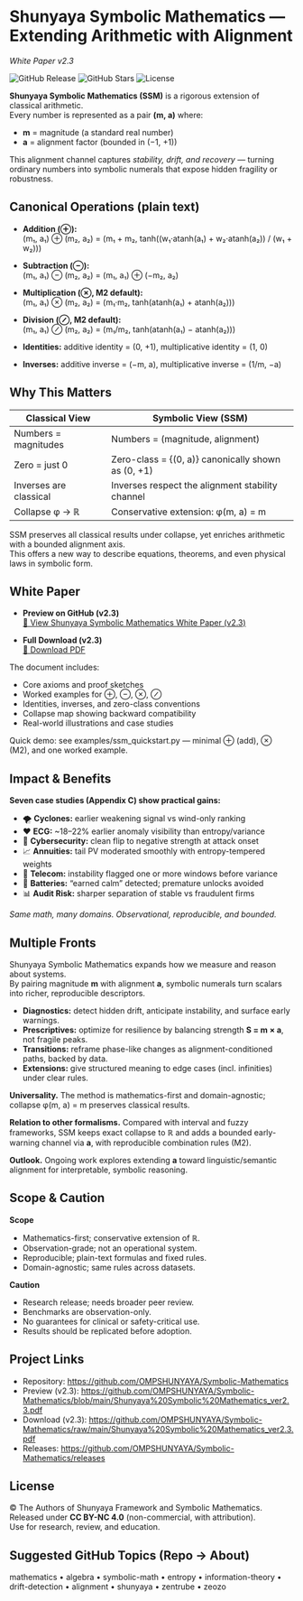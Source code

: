 # Shunyaya Symbolic Mathematics — Extending Arithmetic with Alignment  
*White Paper v2.3*

![GitHub Release](https://img.shields.io/github/v/release/OMPSHUNYAYA/Symbolic-Mathematics?style=flat&logo=github) ![GitHub Stars](https://img.shields.io/github/stars/OMPSHUNYAYA/Symbolic-Mathematics?style=flat&logo=github) ![License](https://img.shields.io/badge/license-CC%20BY--NC%204.0-blue?style=flat&logo=creative-commons)

**Shunyaya Symbolic Mathematics (SSM)** is a rigorous extension of classical arithmetic.  
Every number is represented as a pair **(m, a)** where:  
- **m** = magnitude (a standard real number)  
- **a** = alignment factor (bounded in (−1, +1))  

This alignment channel captures *stability, drift, and recovery* — turning ordinary numbers into symbolic numerals that expose hidden fragility or robustness.

## Canonical Operations (plain text)

- **Addition (⊕):**  
  (m₁, a₁) ⊕ (m₂, a₂) = (m₁ + m₂, tanh((w₁·atanh(a₁) + w₂·atanh(a₂)) / (w₁ + w₂)))

- **Subtraction (⊖):**  
  (m₁, a₁) ⊖ (m₂, a₂) = (m₁, a₁) ⊕ (−m₂, a₂)

- **Multiplication (⊗, M2 default):**  
  (m₁, a₁) ⊗ (m₂, a₂) = (m₁·m₂, tanh(atanh(a₁) + atanh(a₂)))

- **Division (⊘, M2 default):**  
  (m₁, a₁) ⊘ (m₂, a₂) = (m₁/m₂, tanh(atanh(a₁) − atanh(a₂)))

- **Identities:** additive identity = (0, +1), multiplicative identity = (1, 0)  
- **Inverses:** additive inverse = (−m, a), multiplicative inverse = (1/m, −a)

## Why This Matters

| Classical View        | Symbolic View (SSM)                                  |
|-----------------------|------------------------------------------------------|
| Numbers = magnitudes  | Numbers = (magnitude, alignment)                     |
| Zero = just 0         | Zero-class = {(0, a)} canonically shown as (0, +1)  |
| Inverses are classical| Inverses respect the alignment stability channel     |
| Collapse φ → ℝ        | Conservative extension: φ(m, a) = m                  |

SSM preserves all classical results under collapse, yet enriches arithmetic with a bounded alignment axis.  
This offers a new way to describe equations, theorems, and even physical laws in symbolic form.

## White Paper

- **Preview on GitHub (v2.3)**  
  [📄 View Shunyaya Symbolic Mathematics White Paper (v2.3)](https://github.com/OMPSHUNYAYA/Symbolic-Mathematics/blob/main/Shunyaya%20Symbolic%20Mathematics_ver2.3.pdf)

- **Full Download (v2.3)**  
  [📄 Download PDF](https://github.com/OMPSHUNYAYA/Symbolic-Mathematics/raw/main/Shunyaya%20Symbolic%20Mathematics_ver2.3.pdf)

The document includes:  
- Core axioms and proof sketches  
- Worked examples for ⊕, ⊖, ⊗, ⊘  
- Identities, inverses, and zero-class conventions  
- Collapse map showing backward compatibility  
- Real-world illustrations and case studies

Quick demo: see examples/ssm_quickstart.py — minimal ⊕ (add), ⊗ (M2), and one worked example.

## Impact & Benefits

**Seven case studies (Appendix C) show practical gains:**
- 🌪 **Cyclones:** earlier weakening signal vs wind-only ranking
- ❤️ **ECG:** ~18–22% earlier anomaly visibility than entropy/variance
- 🔐 **Cybersecurity:** clean flip to negative strength at attack onset
- 📈 **Annuities:** tail PV moderated smoothly with entropy-tempered weights
- 📡 **Telecom:** instability flagged one or more windows before variance
- 🔋 **Batteries:** “earned calm” detected; premature unlocks avoided
- 📊 **Audit Risk:** sharper separation of stable vs fraudulent firms

*Same math, many domains. Observational, reproducible, and bounded.*

## Multiple Fronts

Shunyaya Symbolic Mathematics expands how we measure and reason about systems.  
By pairing magnitude **m** with alignment **a**, symbolic numerals turn scalars into richer, reproducible descriptors.

- **Diagnostics:** detect hidden drift, anticipate instability, and surface early warnings.
- **Prescriptives:** optimize for resilience by balancing strength **S = m × a**, not fragile peaks.
- **Transitions:** reframe phase-like changes as alignment-conditioned paths, backed by data.
- **Extensions:** give structured meaning to edge cases (incl. infinities) under clear rules.

**Universality.** The method is mathematics-first and domain-agnostic; collapse φ(m, a) = m preserves classical results.

**Relation to other formalisms.** Compared with interval and fuzzy frameworks, SSM keeps exact collapse to ℝ and adds a bounded early-warning channel via **a**, with reproducible combination rules (M2).

**Outlook.** Ongoing work explores extending **a** toward linguistic/semantic alignment for interpretable, symbolic reasoning.

## Scope & Caution

**Scope**
- Mathematics-first; conservative extension of ℝ.
- Observation-grade; not an operational system.
- Reproducible; plain-text formulas and fixed rules.
- Domain-agnostic; same rules across datasets.

**Caution**
- Research release; needs broader peer review.
- Benchmarks are observation-only.
- No guarantees for clinical or safety-critical use.
- Results should be replicated before adoption.

## Project Links

- Repository: https://github.com/OMPSHUNYAYA/Symbolic-Mathematics
- Preview (v2.3): https://github.com/OMPSHUNYAYA/Symbolic-Mathematics/blob/main/Shunyaya%20Symbolic%20Mathematics_ver2.3.pdf
- Download (v2.3): https://github.com/OMPSHUNYAYA/Symbolic-Mathematics/raw/main/Shunyaya%20Symbolic%20Mathematics_ver2.3.pdf
- Releases: https://github.com/OMPSHUNYAYA/Symbolic-Mathematics/releases

## License

© The Authors of Shunyaya Framework and Symbolic Mathematics.  
Released under **CC BY-NC 4.0** (non-commercial, with attribution).  
Use for research, review, and education.

## Suggested GitHub Topics (Repo → About)

mathematics • algebra • symbolic-math • entropy • information-theory • drift-detection • alignment • shunyaya • zentrube • zeozo
